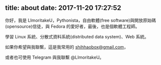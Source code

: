 title: about
date: 2017-11-20 17:27:52
---
你好，我是 LImoritakeU，Pythonista，自由軟體(free software)與開放原始碼(opensource)信徒，與 Fedora 的愛好者，最後，也是個軟體工程師。 

學習 Linux 系統、分散式資料系統(distributed data system)、Web 系統。

如果你希望與我聯繫，這是我常用的 <a href="mailto:shihhaobox@gmail.com">shihhaobox@gmail.com</a>，

或者也可使用 Telegram 與我聯繫 @LImoritakeU。